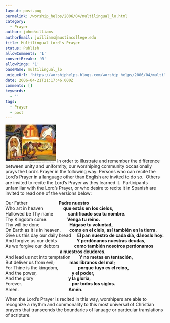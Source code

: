 ```yaml
---
layout: post.pug
permalink: /worship_helps/2006/04/multilingual_lo.html 
category:
  - Prayer
author: johndwilliams
authorEmail: jwilliams@austincollege.edu
title: Multilingual Lord's Prayer
status: Publish
allowComments: '1'
convertBreaks: '0'
allowPings: '1'
baseName: multilingual_lo
uniqueUrl: 'https://worshiphelps.blogs.com/worship_helps/2006/04/multilingual_lo.html '
date: 2006-04-21T21:17:46.000Z
comments: []
keywords:
  - ''
tags:
  - Prayer
  - post
---
```

[![16_lords_prayer_nikhil_halder](/img/16_lords_prayer_nikhil_halder.jpg "16_lords_prayer_nikhil_halder")](http://worshiphelps.blogs.com/.shared/image.html?/photos/uncategorized/16_lords_prayer_nikhil_halder.jpg) In order to illustrate and remember the difference between unity and uniformity, our worshiping community occasionally prays the Lord’s Prayer in the following way: Persons who can recite the Lord’s Prayer in a language other than English are invited to do so.  Others are invited to recite the Lord’s Prayer as they learned it.  Participants unfamiliar with the Lord’s Prayer, or who desire to recite it in Spanish are invited to read one of the versions below:

Our Father                         **Padre nuestro**  
Who art in heaven                **que estás en los cielos,**  
Hallowed be Thy name            **santificado sea tu nombre.**  
Thy Kingdom come.                **Venga tu reino.**  
Thy will be done                        **Hágase tu voluntad,**  
On Earth as it is in heaven.       **como en el cielo, así también en la tierra.**  
Give us this day our daily bread     **El pan nuestro de cada día, dánoslo hoy.**  
And forgive us our debts                **Y perdónanos nuestras deudas,**  
As we forgive our debtors            **como también nosotros perdonamos  
                                                    a nuestros deudores**.  
And lead us not into temptation       **Y no metas en tentación,**  
But deliver us from evil;            **mas líbranos del mal;**  
For Thine is the kingdom,                **porque tuyo es el reino,**  
And the power,                            **y el poder,**  
And the glory                            **y la gloria,**  
Forever.                                        **por todos los siglos.**  
Amen.                                        **Amén.**

When the Lord’s Prayer is recited in this way, worshipers are able to recognize a rhythm and commonality to this most universal of Christian prayers that transcends the boundaries of lanuage or particular translations of scripture.
